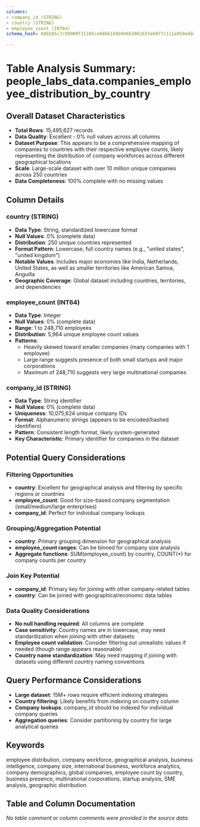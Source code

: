 ```yaml
---
columns:
- company_id (STRING)
- country (STRING)
- employee_count (INT64)
schema_hash: 84b585c7c99900f31105ce68bb168b946b200165fe6977c111e050edd4528030

---
```

# Table Analysis Summary: people_labs_data.companies_employee_distribution_by_country

## Overall Dataset Characteristics

- **Total Rows**: 15,495,627 records
- **Data Quality**: Excellent - 0% null values across all columns
- **Dataset Purpose**: This appears to be a comprehensive mapping of companies to countries with their respective employee counts, likely representing the distribution of company workforces across different geographical locations
- **Scale**: Large-scale dataset with over 10 million unique companies across 250 countries
- **Data Completeness**: 100% complete with no missing values

## Column Details

### country (STRING)
- **Data Type**: String, standardized lowercase format
- **Null Values**: 0% (complete data)
- **Distribution**: 250 unique countries represented
- **Format Pattern**: Lowercase, full country names (e.g., "united states", "united kingdom")
- **Notable Values**: Includes major economies like India, Netherlands, United States, as well as smaller territories like American Samoa, Anguilla
- **Geographic Coverage**: Global dataset including countries, territories, and dependencies

### employee_count (INT64)
- **Data Type**: Integer
- **Null Values**: 0% (complete data)
- **Range**: 1 to 248,710 employees
- **Distribution**: 5,964 unique employee count values
- **Patterns**: 
  - Heavily skewed toward smaller companies (many companies with 1 employee)
  - Large range suggests presence of both small startups and major corporations
  - Maximum of 248,710 suggests very large multinational companies

### company_id (STRING)
- **Data Type**: String identifier
- **Null Values**: 0% (complete data)
- **Uniqueness**: 10,075,624 unique company IDs
- **Format**: Alphanumeric strings (appears to be encoded/hashed identifiers)
- **Pattern**: Consistent length format, likely system-generated
- **Key Characteristic**: Primary identifier for companies in the dataset

## Potential Query Considerations

### Filtering Opportunities
- **country**: Excellent for geographical analysis and filtering by specific regions or countries
- **employee_count**: Good for size-based company segmentation (small/medium/large enterprises)
- **company_id**: Perfect for individual company lookups

### Grouping/Aggregation Potential
- **country**: Primary grouping dimension for geographical analysis
- **employee_count ranges**: Can be binned for company size analysis
- **Aggregate functions**: SUM(employee_count) by country, COUNT(*) for company counts per country

### Join Key Potential
- **company_id**: Primary key for joining with other company-related tables
- **country**: Can be joined with geographical/economic data tables

### Data Quality Considerations
- **No null handling required**: All columns are complete
- **Case sensitivity**: Country names are in lowercase, may need standardization when joining with other datasets
- **Employee count validation**: Consider filtering out unrealistic values if needed (though range appears reasonable)
- **Country name standardization**: May need mapping if joining with datasets using different country naming conventions

## Query Performance Considerations
- **Large dataset**: 15M+ rows require efficient indexing strategies
- **Country filtering**: Likely benefits from indexing on country column
- **Company lookups**: company_id should be indexed for individual company queries
- **Aggregation queries**: Consider partitioning by country for large analytical queries

## Keywords
employee distribution, company workforce, geographical analysis, business intelligence, company size, international business, workforce analytics, company demographics, global companies, employee count by country, business presence, multinational corporations, startup analysis, SME analysis, geographic distribution

## Table and Column Documentation
*No table comment or column comments were provided in the source data.*